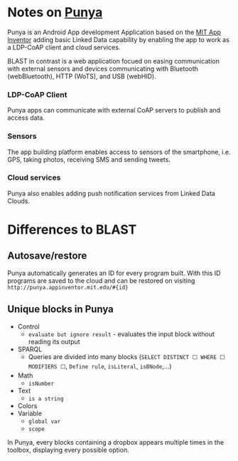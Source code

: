 # Notes on [Punya](https://punya.mit.edu/#overview)

Punya is an Android App development Application based on the [MIT App Inventor](https://appinventor.mit.edu/) adding basic Linked Data capability by enabling the app to work as a LDP-CoAP client and cloud services.

BLAST in contrast is a web application focued on easing communication with external sensors and devices communicating with Bluetooth (webBluetooth), HTTP (WoTS), and USB (webHID).

### LDP-CoAP Client
Punya apps can communicate with external CoAP servers to publish and access data.

### Sensors
The app building platform enables access to sensors of the smartphone, i.e. GPS, taking photos, receiving SMS and sending tweets.

### Cloud services 
Punya also enables adding push notification services from Linked Data Clouds.

# Differences to BLAST

## Autosave/restore
Punya automatically generates an ID for every program built. With this ID programs are saved to the cloud and can be restored on visiting `http://punya.appinventor.mit.edu/#{id}`

## Unique blocks in Punya  

* Control
    * `evaluate but ignore result` - evaluates the input block without reading its output
* SPARQL
    * Queries are divided into many blocks (`SELECT DISTINCT ⬜ WHERE ⬜ MODIFIERS ⬜`, `Define rule`, `isLiteral`, `isBNode`,...)
* Math
    * `isNumber`
* Text
    * `is a string`
* Colors
* Variable
    * `global var`
    * `scope`

In Punya, every blocks containing a dropbox appears multiple times in the toolbox, displaying every possible option.

